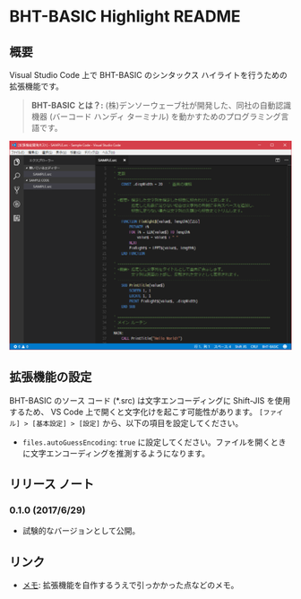# BHT-BASIC Highlight README

## 概要

Visual Studio Code 上で BHT-BASIC のシンタックス ハイライトを行うための拡張機能です。

> __BHT-BASIC とは？:__
> (株)デンソーウェーブ社が開発した、同社の自動認識機器 (バーコード ハンディ ターミナル) を動かすためのプログラミング言語です。

![スクリーン ショット](images/Capture-1.png)

## 拡張機能の設定

BHT-BASIC のソース コード (*.src) は文字エンコーディングに Shift-JIS を使用するため、 VS Code 上で開くと文字化けを起こす可能性があります。
`[ファイル] > [基本設定] > [設定]` から、以下の項目を設定してください。

* `files.autoGuessEncoding`: `true` に設定してください。ファイルを開くときに文字エンコーディングを推測するようになります。

## リリース ノート

### 0.1.0 (2017/6/29)

* 試験的なバージョンとして公開。

## リンク

* [メモ](memo.md): 拡張機能を自作するうえで引っかかった点などのメモ。
